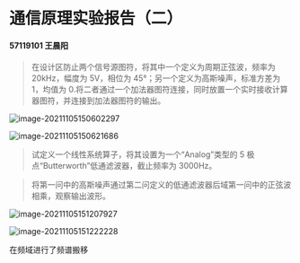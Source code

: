 # 通信原理实验报告（二）

#### **57119101 王晨阳**

> 在设计区防止两个信号源图符，将其中一个定义为周期正弦波，频率为 20kHz，幅度为 5V，相位为 45°；另一个定义为高斯噪声，标准方差为 1，均值为 0.将二者通过一个加法器图符连接，同时放置一个实时接收计算器图符，并连接到加法器图符的输出。

![image-20211105150602297](C:/Users/83442/AppData/Roaming/Typora/typora-user-images/image-20211105150602297.png)

![image-20211105150621686](C:/Users/83442/AppData/Roaming/Typora/typora-user-images/image-20211105150621686.png)

> 试定义一个线性系统算子，将其设置为一个“Analog”类型的 5 极点“Butterworth”低通滤波器，截止频率为 3000Hz。

> 将第一问中的高斯噪声通过第二问定义的低通滤波器后域第一问中的正弦波相乘，观察输出波形。

![image-20211105151207927](C:/Users/83442/AppData/Roaming/Typora/typora-user-images/image-20211105151207927.png)

![image-20211105151222228](C:/Users/83442/AppData/Roaming/Typora/typora-user-images/image-20211105151222228.png)

在频域进行了频谱搬移

